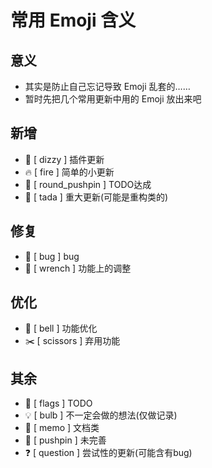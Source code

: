 # 常用 Emoji 含义

## 意义

- 其实是防止自己忘记导致 Emoji 乱套的……
- 暂时先把几个常用更新中用的 Emoji 放出来吧

## 新增

- :dizzy: [ dizzy ] 插件更新
- :fire: [ fire ] 简单的小更新
- :round_pushpin: [ round_pushpin ] TODO达成
- :tada: [ tada ] 重大更新(可能是重构类的)

## 修复

- :bug: [ bug ] bug
- :wrench: [ wrench ] 功能上的调整

## 优化

- :bell: [ bell ] 功能优化
- :scissors: [ scissors ] 弃用功能

## 其余

- :flags: [ flags ] TODO
- :bulb: [ bulb ] 不一定会做的想法(仅做记录)
- :memo: [ memo ] 文档类
- :pushpin: [ pushpin ] 未完善
- :question: [ question ] 尝试性的更新(可能含有bug)
